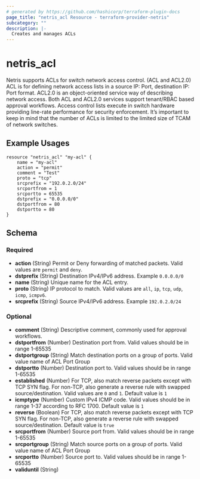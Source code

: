 ```yaml
---
# generated by https://github.com/hashicorp/terraform-plugin-docs
page_title: "netris_acl Resource - terraform-provider-netris"
subcategory: ""
description: |-
  Creates and manages ACLs
---
```


# netris_acl

Netris supports ACLs for switch network access control. (ACL and ACL2.0) ACL is for defining network access lists in a source IP: Port, destination IP: Port format. ACL2.0 is an object-oriented service way of describing network access.
Both ACL and ACL2.0 services support tenant/RBAC based approval workflows. Access control lists execute in switch hardware providing line-rate performance for security enforcement. It’s important to keep in mind that the number of ACLs is limited to the limited size of TCAM of network switches.
## Example Usages
```hcl
resource "netris_acl" "my-acl" {
	name = "my-acl"
	action = "permit"
	comment = "Test"
	proto = "tcp"
	srcprefix = "192.0.2.0/24"
	srcportfrom = 1
	srcportto = 65535
	dstprefix = "0.0.0.0/0"
	dstportfrom = 80
	dstportto = 80
}
```



<!-- schema generated by tfplugindocs -->
## Schema

### Required

- **action** (String) Permit or Deny forwarding of matched packets. Valid values are `permit` and `deny`.
- **dstprefix** (String) Destination IPv4/IPv6 address. Example `0.0.0.0/0`
- **name** (String) Unique name for the ACL entry.
- **proto** (String) IP protocol to match. Valid values are `all`, `ip`, `tcp`, `udp`, `icmp`, `icmpv6`.
- **srcprefix** (String) Source IPv4/IPv6 address. Example `192.0.2.0/24`

### Optional

- **comment** (String) Descriptive comment, commonly used for approval workflows.
- **dstportfrom** (Number) Destination port from. Valid values should be in range 1-65535
- **dstportgroup** (String) Match destination ports on a group of ports. Valid value name of ACL Port Group
- **dstportto** (Number) Destination port to. Valid values should be in range 1-65535
- **established** (Number) For TCP, also match reverse packets except with TCP SYN flag. For non-TCP, also generate a reverse rule with swapped source/destination. Valid values are `0` and `1`. Default value is `1`
- **icmptype** (Number) Custom IPv4 ICMP code. Valid values should be in range 1-37 according to RFC 1700. Default value is `1`
- **reverse** (Boolean) For TCP, also match reverse packets except with TCP SYN flag. For non-TCP, also generate a reverse rule with swapped source/destination. Default value is `true`
- **srcportfrom** (Number) Source port from. Valid values should be in range 1-65535
- **srcportgroup** (String) Match source ports on a group of ports. Valid value name of ACL Port Group
- **srcportto** (Number) Source port to. Valid values should be in range 1-65535
- **validuntil** (String)
